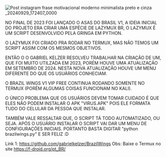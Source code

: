 
![Post instagram frase motivacional moderno minimalista preto e cinza _20240929_172407_0000](https://github.com/user-attachments/assets/532cac40-1cf5-45ab-be2b-5201c21feb80)


NO FINAL DE 2023 FOI LANÇADO O ASAS DO BRASIL V1, A IDEIA INICIAL DO PROJETO ERA CRIAR UMA ESPÉCIE DE LAZYMUX BR, O LAZYMUX É UM SCRIPT DESENVOLVIDO PELA GRINGA EM PYTHON.


O LAZYMUX FOI CRIADO PRA RODAR NO TERMUX, MAS NÃO TEMOS UM SCRIPT ASSIM COM OS MESMOS OBJETIVOS.


ENTÃO O O GABRIEL KELZER RESOLVEU TRABALHAR NA CRIAÇÃO DE UM, QUE FOI MUITO UTILZADA EM 2023, PORÉM
HOUVE UMA ATUALIZAÇÃO EM SETEMBRO DE 2024. NESTA NOVA ATUALIZAÇÃO HOUVE UM MENU DIFERENTE 
DO QUE OS USUÁRIOS CONHECIAM.


O BRAZIL WINGS V1 VIP FREE CONTINUA RODANDO SOMENTE NO TERMUX (PORÉM ALGUMAS COISAS FUNCIONAM NO KALI).


O ÚNICO PROBLEMA QUE OS USUÁRIOS DEVEM TOMAR CUIDADO É QUE ELES NÃO PODEM INSTALAR O APK "VIRUS.APK" POIS ELE FORMATA TUDO DO CELULAR DA PESSOA QUE INSTALAR.


TAMBÉM VALE RESSALTAR QUE, O SCRIPT TÁ TODO AUTOMATIZADO, OU SEJA. APÓS O USUÁRIO INSTALAR O SCRIPT VAI DAR UM MENU DE CONFIGURAÇÕES INICIAIS. PORTANTO BASTA DIGITAR "python brazilwings.py" E SER FELIZ :D

Link 1:
https://github.com/gabrielkelzer/BrazilWings
Obs: Baixe o Termux no site https://f-droid.org/pt_BR/
